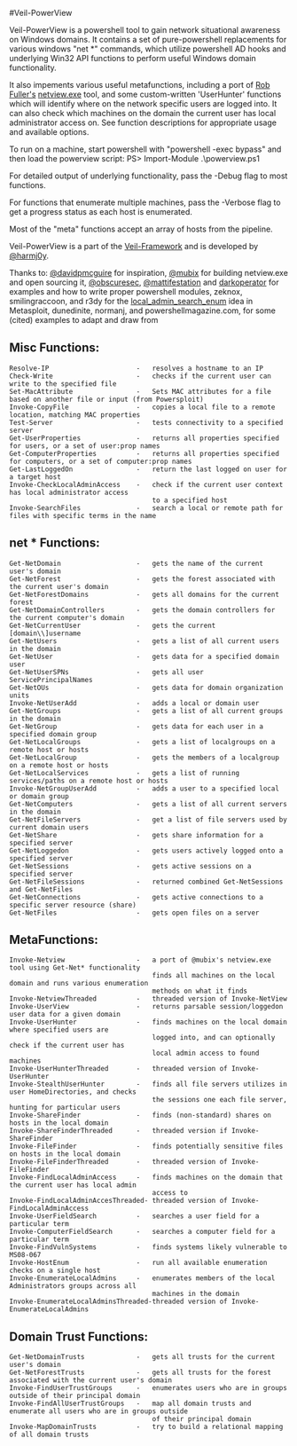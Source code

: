 #Veil-PowerView

Veil-PowerView is a powershell tool to gain network situational awareness on 
Windows domains. It contains a set of pure-powershell replacements for various 
windows "net *" commands, which utilize powershell AD hooks and underlying 
Win32 API functions to perform useful Windows domain functionality.

It also impements various useful metafunctions, including a port 
of [Rob Fuller's](https://twitter.com/mubix) [netview.exe](https://github.com/mubix/netview) tool,
and some custom-written 'UserHunter' functions which will identify where on the
network specific users are logged into. It can also check which machines
on the domain the current user has local administrator access on. See function
descriptions for appropriate usage and available options.

To run on a machine, start powershell with "powershell -exec bypass" and then load
the powerview script: PS> Import-Module .\powerview.ps1

For detailed output of underlying functionality, pass the -Debug flag to most functions.

For functions that enumerate multiple machines, pass the -Verbose flag to get a
progress status as each host is enumerated.

Most of the "meta" functions accept an array of hosts from the pipeline.

Veil-PowerView is a part of the [Veil-Framework](https://www.veil-framework.com/) 
and is developed by [@harmj0y](https://twitter.com/harmj0y).


Thanks to:
    [@davidpmcguire](https://twitter.com/davidpmcguire) for inspiration, 
    [@mubix](https://twitter.com/mubix) for building netview.exe and open sourcing it,
    [@obscuresec](https://twitter.com/obscuresec), [@mattifestation](https://twitter.com/mattifestation) and [darkoperator](https://twitter.com/Carlos_Perez) for examples and how to write proper powershell modules,
    zeknox, smilingraccoon, and r3dy for the [local_admin_search_enum](https://github.com/rapid7/metasploit-framework/blob/master/modules/post/windows/gather/local_admin_search_enum.rb) idea in Metasploit,
    dunedinite, normanj, and powershellmagazine.com, for some (cited) examples to adapt and draw from


## Misc Functions:
    Resolve-IP                      -   resolves a hostname to an IP
    Check-Write                     -   checks if the current user can write to the specified file
    Set-MacAttribute                -   Sets MAC attributes for a file based on another file or input (from Powersploit)
    Invoke-CopyFile                 -   copies a local file to a remote location, matching MAC properties
    Test-Server                     -   tests connectivity to a specified server
    Get-UserProperties              -   returns all properties specified for users, or a set of user:prop names
    Get-ComputerProperties          -   returns all properties specified for computers, or a set of computer:prop names
    Get-LastLoggedOn                -   return the last logged on user for a target host
    Invoke-CheckLocalAdminAccess    -   check if the current user context has local administrator access
                                        to a specified host
    Invoke-SearchFiles              -   search a local or remote path for files with specific terms in the name


## net * Functions:
    Get-NetDomain                   -   gets the name of the current user's domain
    Get-NetForest                   -   gets the forest associated with the current user's domain
    Get-NetForestDomains            -   gets all domains for the current forest
    Get-NetDomainControllers        -   gets the domain controllers for the current computer's domain
    Get-NetCurrentUser              -   gets the current [domain\\]username
    Get-NetUsers                    -   gets a list of all current users in the domain
    Get-NetUser                     -   gets data for a specified domain user
    Get-NetUserSPNs                 -   gets all user ServicePrincipalNames
    Get-NetOUs                      -   gets data for domain organization units
    Invoke-NetUserAdd               -   adds a local or domain user
    Get-NetGroups                   -   gets a list of all current groups in the domain
    Get-NetGroup                    -   gets data for each user in a specified domain group
    Get-NetLocalGroups              -   gets a list of localgroups on a remote host or hosts
    Get-NetLocalGroup               -   gets the members of a localgroup on a remote host or hosts
    Get-NetLocalServices            -   gets a list of running services/paths on a remote host or hosts
    Invoke-NetGroupUserAdd          -   adds a user to a specified local or domain group
    Get-NetComputers                -   gets a list of all current servers in the domain
    Get-NetFileServers              -   get a list of file servers used by current domain users
    Get-NetShare                    -   gets share information for a specified server
    Get-NetLoggedon                 -   gets users actively logged onto a specified server
    Get-NetSessions                 -   gets active sessions on a specified server
    Get-NetFileSessions             -   returned combined Get-NetSessions and Get-NetFiles
    Get-NetConnections              -   gets active connections to a specific server resource (share)
    Get-NetFiles                    -   gets open files on a server


## MetaFunctions:
    Invoke-Netview                  -   a port of @mubix's netview.exe tool using Get-Net* functionality
                                        finds all machines on the local domain and runs various enumeration
                                        methods on what it finds
    Invoke-NetviewThreaded          -   threaded version of Invoke-NetView
    Invoke-UserView                 -   returns parsable session/loggedon user data for a given domain
    Invoke-UserHunter               -   finds machines on the local domain where specified users are
                                        logged into, and can optionally check if the current user has 
                                        local admin access to found machines
    Invoke-UserHunterThreaded       -   threaded version of Invoke-UserHunter
    Invoke-StealthUserHunter        -   finds all file servers utilizes in user HomeDirectories, and checks 
                                        the sessions one each file server, hunting for particular users
    Invoke-ShareFinder              -   finds (non-standard) shares on hosts in the local domain
    Invoke-ShareFinderThreaded      -   threaded version if Invoke-ShareFinder
    Invoke-FileFinder               -   finds potentially sensitive files on hosts in the local domain
    Invoke-FileFinderThreaded       -   threaded version of Invoke-FileFinder
    Invoke-FindLocalAdminAccess     -   finds machines on the domain that the current user has local admin 
                                        access to
    Invoke-FindLocalAdminAccesThreaded- threaded version of Invoke-FindLocalAdminAccess
    Invoke-UserFieldSearch          -   searches a user field for a particular term
    Invoke-ComputerFieldSearch      -   searches a computer field for a particular term
    Invoke-FindVulnSystems          -   finds systems likely vulnerable to MS08-067
    Invoke-HostEnum                 -   run all available enumeration checks on a single host
    Invoke-EnumerateLocalAdmins     -   enumerates members of the local Administrators groups across all
                                        machines in the domain
    Invoke-EnumerateLocalAdminsThreaded-threaded version of Invoke-EnumerateLocalAdmins


## Domain Trust Functions:
    Get-NetDomainTrusts             -   gets all trusts for the current user's domain
    Get-NetForestTrusts             -   gets all trusts for the forest associated with the current user's domain
    Invoke-FindUserTrustGroups      -   enumerates users who are in groups outside of their principal domain
    Invoke-FindAllUserTrustGroups   -   map all domain trusts and enumerate all users who are in groups outside 
                                        of their principal domain
    Invoke-MapDomainTrusts          -   try to build a relational mapping of all domain trusts

